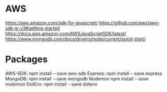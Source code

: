 # AWS

https://aws.amazon.com/sdk-for-javascript/
https://github.com/aws/aws-sdk-js-v3#getting-started
https://docs.aws.amazon.com/AWSJavaScriptSDK/latest/
https://www.mongodb.com/docs/drivers/node/current/quick-start/

# Packages
AWS-SDK: npm install --save aws-sdk
Express: npm install --save express
MongoDB: npm install --save mongodb
Nodemon  npm install --save nodemon
DotEnv: npm install --save dotenv



  